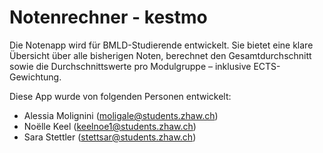 # Notenrechner - kestmo

Die Notenapp wird für BMLD-Studierende entwickelt. Sie bietet eine klare Übersicht über alle bisherigen Noten, berechnet den Gesamtdurchschnitt sowie die Durchschnittswerte pro Modulgruppe – inklusive ECTS-Gewichtung.


Diese App wurde von folgenden Personen entwickelt:
- Alessia Molignini (moligale@students.zhaw.ch)   
- Noëlle Keel (keelnoe1@students.zhaw.ch)   
- Sara Stettler (stettsar@students.zhaw.ch)   